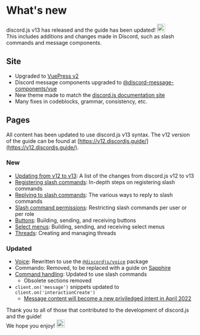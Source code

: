 <style scoped>
.emoji-container {
	display: inline-block;
}

.emoji-container .emoji-image {
	width: 1.375rem;
	height: 1.375rem;
	vertical-align: bottom;
}
</style>

# What's new

<DiscordMessages>
	<DiscordMessage profile="bot">
		<template #interactions>
			<DiscordInteraction
				profile="user"
				author="discord.js"
				:command="true"
			>upgrade</DiscordInteraction>
		</template>
		discord.js v13 has released and the guide has been updated!
		<span class="emoji-container">
			<img class="emoji-image" title="tada" src="https://twemoji.maxcdn.com/v/13.1.0/72x72/1f389.png" alt="" />
		</span>
		<br />
		This includes additions and changes made in Discord, such as slash commands and message components.
	</DiscordMessage>
</DiscordMessages>

## Site

- Upgraded to [VuePress v2](https://v2.vuepress.vuejs.org/)
- Discord message components upgraded to [@discord-message-components/vue](https://github.com/Danktuary/discord-message-components/blob/main/packages/vue/README.md)
- New theme made to match the [discord.js documentation site](https://discord.js.org/)
- Many fixes in codeblocks, grammar, consistency, etc.

## Pages

All content has been updated to use discord.js v13 syntax. The v12 version of the guide can be found at [https://v12.discordjs.guide/](https://v12.discordjs.guide/).

### New

- [Updating from v12 to v13](/additional-info/changes-in-v13.md): A list of the changes from discord.js v12 to v13
- [Registering slash commands](/interactions/registering-slash-commands.md): In-depth steps on registering slash commands
- [Replying to slash commands](/interactions/replying-to-slash-commands.md): The various ways to reply to slash commands
- [Slash command permissions](/interactions/slash-command-permissions.md): Restricting slash commands per user or per role
- [Buttons](/interactions/buttons.md): Building, sending, and receiving buttons
- [Select menus](/interactions/select-menus.md): Building, sending, and receiving select menus
- [Threads](/popular-topics/threads.md): Creating and managing threads

### Updated

- [Voice](/voice/): Rewritten to use the [`@discordjs/voice`](https://github.com/discordjs/voice) package
- Commando: Removed, to be replaced with a guide on [Sapphire](https://github.com/discordjs/guide/pull/711)
- [Command handling](/command-handling.md): Updated to use slash commands
	- Obsolete sections removed
- `client.on('message')` snippets updated to `client.on('interactionCreate')`
	- [Message content will become a new priviledged intent in April 2022](https://support-dev.discord.com/hc/en-us/articles/4404772028055)

<DiscordMessages>
	<DiscordMessage profile="bot">
		Thank you to all of those that contributed to the development of discord.js and the guide!
		<br />
		We hope you enjoy!
		<span class="emoji-container">
			<img class="emoji-image" title="heart" src="https://twemoji.maxcdn.com/v/13.1.0/72x72/2764.png" alt="" />
		</span>
	</DiscordMessage>
</DiscordMessages>

